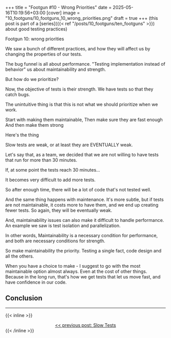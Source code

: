 +++
title = "Footgun #10 - Wrong Priorities"
date = 2025-05-16T10:19:56+03:00
[cover]
  image = "10_footguns/10_footguns_10_wrong_priorities.png"
draft = true
+++
(this post is part of a [series]({{< ref "/posts/10_footguns/ten_footguns" >}}) about good testing practices)


Footgun 10: wrong priorities


We saw a bunch of different practices,
and how they will affect us by changing the properties of our tests.

The bug funnel is all about performance.
"Testing implementation instead of behavior" us about maintainability and strength.

But how do we prioritize?


Now, the objective of tests is their strength.
We have tests so that they catch bugs.


The unintuitive thing is that this is not what we should prioritize when we work.

Start with making them maintainable,
Then make sure they are fast enough
And then make them strong


Here's the thing


Slow tests are weak, or at least they are EVENTUALLY weak.

Let's say that, as a team, we decided that we are not willing to have tests that run for more than 30 minutes.

If, at some point the tests reach 30 minutes...

It becomes very difficult to add more tests.

So after enough time, there will be a lot of code that's not tested well.

And the same thing happens with maintenance.
It's more subtle, but if tests are not maintainable, it costs more to have them, and we end up creating fewer tests.
So again, they will be eventually weak.



And, maintainability issues can also make it difficult to handle performance.
An example we saw is test isolation and parallelization.

In other words,
Maintainability is a necessary condition for performance, and both are necessary conditions for strength.

So make maintainability the priority.
Testing a single fact, code design and all the others.

When you have a choice to make - I suggest to go with the most maintainable option almost always.
Even at the cost of other things.
Because in the long run, that's how we get tests that let us move fast, and have confidence in our code.


## Conclusion

---
{{< inline >}}
<div style="text-align: center; display: block; width: 100%;">
<a href="/posts/10_footguns/09_slow_tests">&lt;&lt; previous post: Slow Tests</a>
</div>
{{< /inline >}}

